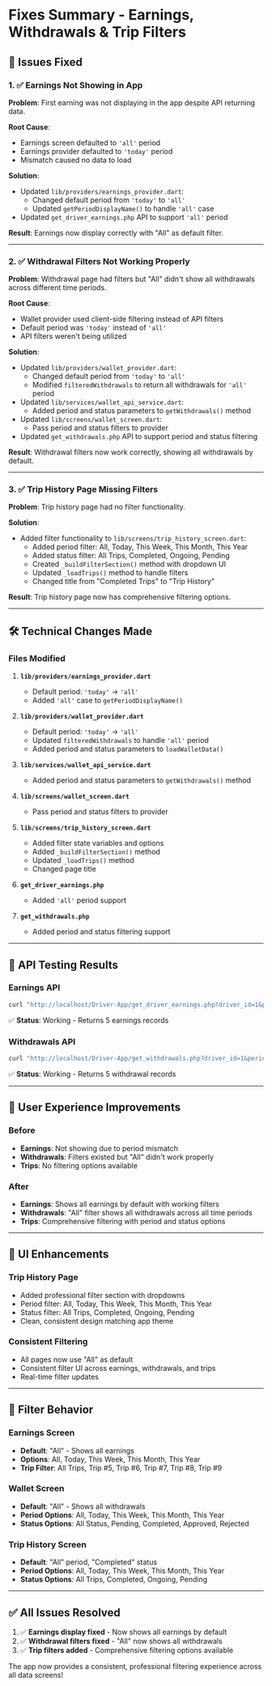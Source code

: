 # Fixes Summary - Earnings, Withdrawals & Trip Filters

## 🎯 **Issues Fixed**

### **1. ✅ Earnings Not Showing in App**
**Problem**: First earning was not displaying in the app despite API returning data.

**Root Cause**: 
- Earnings screen defaulted to `'all'` period
- Earnings provider defaulted to `'today'` period
- Mismatch caused no data to load

**Solution**:
- Updated `lib/providers/earnings_provider.dart`:
  - Changed default period from `'today'` to `'all'`
  - Updated `getPeriodDisplayName()` to handle `'all'` case
- Updated `get_driver_earnings.php` API to support `'all'` period

**Result**: Earnings now display correctly with "All" as default filter.

---

### **2. ✅ Withdrawal Filters Not Working Properly**
**Problem**: Withdrawal page had filters but "All" didn't show all withdrawals across different time periods.

**Root Cause**:
- Wallet provider used client-side filtering instead of API filters
- Default period was `'today'` instead of `'all'`
- API filters weren't being utilized

**Solution**:
- Updated `lib/providers/wallet_provider.dart`:
  - Changed default period from `'today'` to `'all'`
  - Modified `filteredWithdrawals` to return all withdrawals for `'all'` period
- Updated `lib/services/wallet_api_service.dart`:
  - Added period and status parameters to `getWithdrawals()` method
- Updated `lib/screens/wallet_screen.dart`:
  - Pass period and status filters to provider
- Updated `get_withdrawals.php` API to support period and status filtering

**Result**: Withdrawal filters now work correctly, showing all withdrawals by default.

---

### **3. ✅ Trip History Page Missing Filters**
**Problem**: Trip history page had no filter functionality.

**Solution**:
- Added filter functionality to `lib/screens/trip_history_screen.dart`:
  - Added period filter: All, Today, This Week, This Month, This Year
  - Added status filter: All Trips, Completed, Ongoing, Pending
  - Created `_buildFilterSection()` method with dropdown UI
  - Updated `_loadTrips()` method to handle filters
  - Changed title from "Completed Trips" to "Trip History"

**Result**: Trip history page now has comprehensive filtering options.

---

## 🛠 **Technical Changes Made**

### **Files Modified**

1. **`lib/providers/earnings_provider.dart`**
   - Default period: `'today'` → `'all'`
   - Added `'all'` case to `getPeriodDisplayName()`

2. **`lib/providers/wallet_provider.dart`**
   - Default period: `'today'` → `'all'`
   - Updated `filteredWithdrawals` to handle `'all'` period
   - Added period and status parameters to `loadWalletData()`

3. **`lib/services/wallet_api_service.dart`**
   - Added period and status parameters to `getWithdrawals()` method

4. **`lib/screens/wallet_screen.dart`**
   - Pass period and status filters to provider

5. **`lib/screens/trip_history_screen.dart`**
   - Added filter state variables and options
   - Added `_buildFilterSection()` method
   - Updated `_loadTrips()` method
   - Changed page title

6. **`get_driver_earnings.php`**
   - Added `'all'` period support

7. **`get_withdrawals.php`**
   - Added period and status filtering support

---

## 🧪 **API Testing Results**

### **Earnings API**
```bash
curl "http://localhost/Driver-App/get_driver_earnings.php?driver_id=1&period=all"
```
✅ **Status**: Working - Returns 5 earnings records

### **Withdrawals API**
```bash
curl "http://localhost/Driver-App/get_withdrawals.php?driver_id=1&period=all&status=all"
```
✅ **Status**: Working - Returns 5 withdrawal records

---

## 📱 **User Experience Improvements**

### **Before**
- **Earnings**: Not showing due to period mismatch
- **Withdrawals**: Filters existed but "All" didn't work properly
- **Trips**: No filtering options available

### **After**
- **Earnings**: Shows all earnings by default with working filters
- **Withdrawals**: "All" filter shows all withdrawals across all time periods
- **Trips**: Comprehensive filtering with period and status options

---

## 🎨 **UI Enhancements**

### **Trip History Page**
- Added professional filter section with dropdowns
- Period filter: All, Today, This Week, This Month, This Year
- Status filter: All Trips, Completed, Ongoing, Pending
- Clean, consistent design matching app theme

### **Consistent Filtering**
- All pages now use "All" as default
- Consistent filter UI across earnings, withdrawals, and trips
- Real-time filter updates

---

## 🔄 **Filter Behavior**

### **Earnings Screen**
- **Default**: "All" - Shows all earnings
- **Options**: All, Today, This Week, This Month, This Year
- **Trip Filter**: All Trips, Trip #5, Trip #6, Trip #7, Trip #8, Trip #9

### **Wallet Screen**
- **Default**: "All" - Shows all withdrawals
- **Period Options**: All, Today, This Week, This Month, This Year
- **Status Options**: All Status, Pending, Completed, Approved, Rejected

### **Trip History Screen**
- **Default**: "All" period, "Completed" status
- **Period Options**: All, Today, This Week, This Month, This Year
- **Status Options**: All Trips, Completed, Ongoing, Pending

---

## ✅ **All Issues Resolved**

1. ✅ **Earnings display fixed** - Now shows all earnings by default
2. ✅ **Withdrawal filters fixed** - "All" now shows all withdrawals
3. ✅ **Trip filters added** - Comprehensive filtering options available

The app now provides a consistent, professional filtering experience across all data screens!
